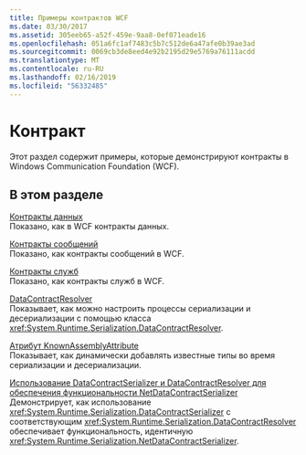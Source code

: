 ```yaml
---
title: Примеры контрактов WCF
ms.date: 03/30/2017
ms.assetid: 305eeb65-a52f-459e-9aa8-0ef071eade16
ms.openlocfilehash: 051a6fc1af7483c5b7c512de6a47afe0b39ae3ad
ms.sourcegitcommit: 0069cb3de8eed4e92b2195d29e5769a76111acdd
ms.translationtype: MT
ms.contentlocale: ru-RU
ms.lasthandoff: 02/16/2019
ms.locfileid: "56332485"
---
```

# <a name="contract"></a>Контракт

Этот раздел содержит примеры, которые демонстрируют контракты в Windows Communication Foundation (WCF).  
  
## <a name="in-this-section"></a>В этом разделе  
 [Контракты данных](../../../../docs/framework/wcf/samples/data-contracts.md)  
 Показано, как в WCF контракты данных.  
  
 [Контракты сообщений](../../../../docs/framework/wcf/samples/message-contracts.md)  
 Показано, как контракты сообщений в WCF.  
  
 [Контракты служб](../../../../docs/framework/wcf/samples/service-contracts.md)  
 Показано, как контракты служб в WCF.  
  
 [DataContractResolver](../../../../docs/framework/wcf/samples/datacontractresolver.md)  
 Показывает, как можно настроить процессы сериализации и десериализации с помощью класса <xref:System.Runtime.Serialization.DataContractResolver>.  
  
 [Атрибут KnownAssemblyAttribute](../../../../docs/framework/wcf/samples/knownassemblyattribute.md)  
 Показывает, как динамически добавлять известные типы во время сериализации и десериализации.  
  
 [Использование DataContractSerializer и DataContractResolver для обеспечения функциональности NetDataContractSerializer](../../../../docs/framework/wcf/samples/datacontractserializer-datacontractresolver-netdatacontractserializer.md)  
 Демонстрирует, как использование <xref:System.Runtime.Serialization.DataContractSerializer> с соответствующим <xref:System.Runtime.Serialization.DataContractResolver> обеспечивает функциональность, идентичную <xref:System.Runtime.Serialization.NetDataContractSerializer>.
